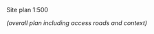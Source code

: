 <span class="transform-to-uppercase">Site plan <span class="highlight-red">1:500</span></span>

_(overall plan including access roads and context)_